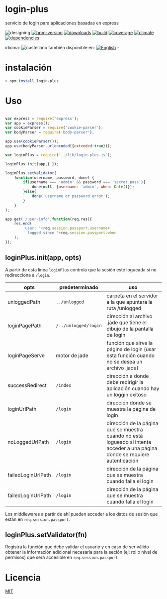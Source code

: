 <!--multilang v0 es:LEEME.md en:README.md  -->
# login-plus
<!--lang:es-->
servicio de login para aplicaciones basadas en express
<!--lang:en--]
login service for express
[!--lang:*-->

<!-- cucardas -->
![designing](https://img.shields.io/badge/stability-designing-red.svg)
[![npm-version](https://img.shields.io/npm/v/login-plus.svg)](https://npmjs.org/package/login-plus)
[![downloads](https://img.shields.io/npm/dm/login-plus.svg)](https://npmjs.org/package/login-plus)
[![build](https://img.shields.io/travis/codenautas/login-plus/master.svg)](https://travis-ci.org/codenautas/login-plus)
[![coverage](https://img.shields.io/coveralls/codenautas/login-plus/master.svg)](https://coveralls.io/r/codenautas/login-plus)
[![climate](https://img.shields.io/codeclimate/github/codenautas/login-plus.svg)](https://codeclimate.com/github/codenautas/login-plus)
[![dependencies](https://img.shields.io/david/codenautas/login-plus.svg)](https://david-dm.org/codenautas/login-plus)

<!--multilang buttons-->

idioma: ![castellano](https://raw.githubusercontent.com/codenautas/multilang/master/img/lang-es.png)
también disponible en: 
[![English](https://raw.githubusercontent.com/codenautas/multilang/master/img/lang-en.png)](README.md) - 

<!--lang:es-->

# instalación

<!--lang:en--]

# install

[!--lang:*-->

```sh
> npm install login-plus
```

<!--lang:es-->

# Uso

<!--lang:en--]

# Use

[!--lang:*-->

```js

var express = require('express');
var app = express();
var cookieParser = require('cookie-parser');
var bodyParser = require('body-parser');

app.use(cookieParser());
app.use(bodyParser.urlencoded({extended:true}));

var loginPlus = require('../lib/login-plus.js');

loginPlus.init(app,{ });

loginPlus.setValidator(
    function(username, password, done) {
        if(username === 'admin' && password === 'secret.pass'){
            done(null, {username: 'admin', when: Date()});
        }else{
            done('username or password error');
        }
    }
);

app.get('/user-info',function(req,res){
    res.end(
        'user: '+req.session.passport.username+
        ' logged since '+req.session.passport.when
    );
});

```

<!--lang:*-->

## loginPlus.init(app, opts)

<!--lang:es-->

A partir de esta línea `loginPlus` controla que la sesión esté logueada 
si no redirecciona a `/login`. 

opts                | predeterminado       | uso
--------------------|----------------------|---------------
unloggedPath        | `../unlogged`        | carpeta en el servidor a la que apuntará la ruta /unlogged
loginPagePath       | `/../unlogged/login` | dirección al archivo .jade que tiene el dibujo de la pantalla de login
loginPageServe      | motor de jade        | función que sirve la página de login (usar esta función cuando no se desea un archivo .jade)
successRedirect     | `/index`             | dirección a donde debe redirigir la aplicación cuando hay un loggin exitoso
loginUrlPath        | `/login`             | dirección donde se muestra la página de login
noLoggedUrlPath     | `/login`             | dirección de la página que se muestra cuando no está logueado si intenta acceder a una página donde se requiere autenticación
failedLoginUrlPath  | `/login`             | dirección de la página que se muestra cuando falla el login
failedLoginUrlPath  | `/login`             | dirección de la página que se muestra cuando falla el login

Los middlewares a partir de ahí pueden acceder a los datos de sesión 
que están en `req.session.passport`.

<!--lang:en--]

(... comming soon ...)

[!--lang:*-->

## loginPlus.setValidator(fn)

<!--lang:es-->

Registra la función que debe validar el usuario 
y en caso de ser válido obtener la información adicional necesaria para la seción 
(ej: rol o nivel de permisos) que será accesible en `req.session.passport` 

<!--lang:en--]

(... comming soon ...)

[!--lang:es-->

# Licencia

<!--lang:en--]

# License

[!--lang:*-->

[MIT](LICENSE)
